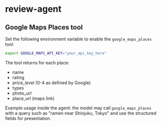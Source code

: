# review-agent

## Google Maps Places tool

Set the following environment variable to enable the `google_maps_places` tool:

```bash
export GOOGLE_MAPS_API_KEY="your_api_key_here"
```

The tool returns for each place:
- name
- rating
- price_level (0-4 as defined by Google)
- types
- photo_url
- place_url (maps link)

Example usage inside the agent: the model may call `google_maps_places` with a query such as "ramen near Shinjuku, Tokyo" and use the structured fields for presentation.